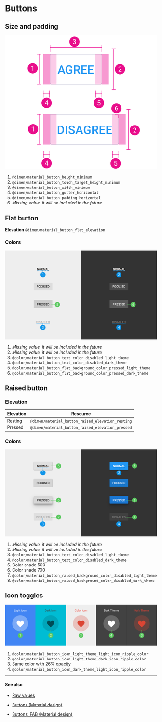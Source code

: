 # Buttons

## Size and padding

<img class="figure" src="../../images/components_buttons_size.png" alt="Button size"/>

1. `@dimen/material_button_height_minimum`
2. `@dimen/material_button_touch_target_height_minimum`
3. `@dimen/material_button_width_minimum`
4. `@dimen/material_button_gutter_horizontal`
5. `@dimen/material_button_padding_horizontal`
6. *Missing value, it will be included in the future*


## Flat button

**Elevation** `@dimen/material_button_flat_elevation`

### Colors

<img class="figure-large" src="../../images/components_buttons_flat_color.png" alt="Flat button color"/>

1. *Missing value, it will be included in the future*
2. *Missing value, it will be included in the future*
3. `@color/material_button_text_color_disabled_light_theme`
4. `@color/material_button_text_color_disabled_dark_theme`
5. `@color/material_button_flat_background_color_pressed_light_theme`
6. `@color/material_button_flat_background_color_pressed_dark_theme`


## Raised button

### Elevation

| Elevation | Resource |
| --------- | -------- |
| Resting | `@dimen/material_button_raised_elevation_resting` |
| Pressed | `@dimen/material_button_raised_elevation_pressed` |

### Colors

<img class="figure-large" src="../../images/components_buttons_raised_color.png" alt="Raised button color"/>

1. *Missing value, it will be included in the future*
2. *Missing value, it will be included in the future*
3. `@color/material_button_text_color_disabled_light_theme`
4. `@color/material_button_text_color_disabled_dark_theme`
5. Color shade 500
6. Color shade 700
7. `@color/material_button_raised_background_color_disabled_light_theme`
8. `@color/material_button_raised_background_color_disabled_dark_theme`


## Icon toggles

<img class="figure-large" src="../../images/components_buttons_toggle_icons_color.png" alt="Icon toggles color"/>

1. `@color/material_button_icon_light_theme_light_icon_ripple_color`
2. `@color/material_button_icon_light_theme_dark_icon_ripple_color`
3. Same color with 26% opacity 
4. `@color/material_button_icon_dark_theme_light_icon_ripple_color`


---

#### See also

- [Raw values](https://github.com/AoDevBlue/MaterialValues/blob/master/material-values/src/main/res-component/values/button.xml)

- [Buttons (Material design)](https://material.google.com/components/buttons.html)

- [Buttons: FAB (Material design)](https://material.google.com/components/buttons-floating-action-button.html)

